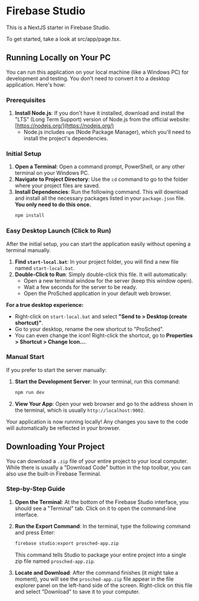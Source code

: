 # Firebase Studio

This is a NextJS starter in Firebase Studio.

To get started, take a look at src/app/page.tsx.

## Running Locally on Your PC

You can run this application on your local machine (like a Windows PC) for development and testing. You don't need to convert it to a desktop application. Here's how:

### Prerequisites

1.  **Install Node.js**: If you don't have it installed, download and install the "LTS" (Long Term Support) version of Node.js from the official website: [https://nodejs.org/](https://nodejs.org/)
    *   Node.js includes `npm` (Node Package Manager), which you'll need to install the project's dependencies.

### Initial Setup

1.  **Open a Terminal**: Open a command prompt, PowerShell, or any other terminal on your Windows PC.
2.  **Navigate to Project Directory**: Use the `cd` command to go to the folder where your project files are saved.
3.  **Install Dependencies**: Run the following command. This will download and install all the necessary packages listed in your `package.json` file. **You only need to do this once.**
    ```bash
    npm install
    ```

### Easy Desktop Launch (Click to Run)

After the initial setup, you can start the application easily without opening a terminal manually.

1.  **Find `start-local.bat`**: In your project folder, you will find a new file named `start-local.bat`.
2.  **Double-Click to Run**: Simply double-click this file. It will automatically:
    *   Open a new terminal window for the server (keep this window open).
    *   Wait a few seconds for the server to be ready.
    *   Open the ProSched application in your default web browser.

**For a true desktop experience:**

*   Right-click on `start-local.bat` and select **"Send to > Desktop (create shortcut)"**.
*   Go to your desktop, rename the new shortcut to "ProSched".
*   You can even change the icon! Right-click the shortcut, go to **Properties > Shortcut > Change Icon...**.

### Manual Start

If you prefer to start the server manually:

1.  **Start the Development Server**: In your terminal, run this command:
    ```bash
    npm run dev
    ```
2.  **View Your App**: Open your web browser and go to the address shown in the terminal, which is usually `http://localhost:9002`.

Your application is now running locally! Any changes you save to the code will automatically be reflected in your browser.

## Downloading Your Project

You can download a `.zip` file of your entire project to your local computer. While there is usually a "Download Code" button in the top toolbar, you can also use the built-in Firebase Terminal.

### Step-by-Step Guide

1.  **Open the Terminal**: At the bottom of the Firebase Studio interface, you should see a "Terminal" tab. Click on it to open the command-line interface.

2.  **Run the Export Command**: In the terminal, type the following command and press Enter:
    ```bash
    firebase studio:export prosched-app.zip
    ```
    This command tells Studio to package your entire project into a single zip file named `prosched-app.zip`.

3.  **Locate and Download**: After the command finishes (it might take a moment), you will see the `prosched-app.zip` file appear in the file explorer panel on the left-hand side of the screen. Right-click on this file and select "Download" to save it to your computer.
